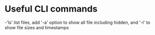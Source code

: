 # Useful CLI commands
-'ls' list files, add '-a' option to show all file including hidden, and '-l' to show file sizes and timestamps